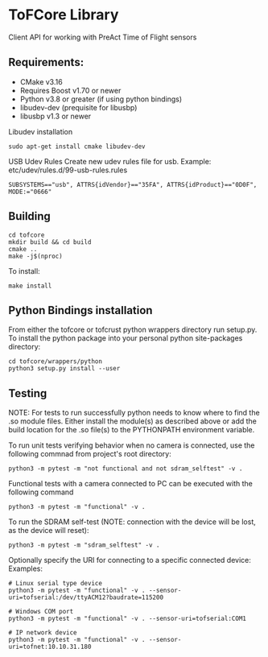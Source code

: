 # ToFCore Library
Client API for working with PreAct Time of Flight sensors 


## Requirements:

- CMake v3.16
- Requires Boost v1.70 or newer
- Python v3.8 or greater (if using python bindings)
- libudev-dev (prequisite for libusbp)
- libusbp v1.3 or newer

Libudev installation
```sudo apt-get update -y
sudo apt-get install cmake libudev-dev
```

USB Udev Rules
Create new udev rules file for usb. Example: etc/udev/rules.d/99-usb-rules.rules
```
SUBSYSTEMS=="usb", ATTRS{idVendor}=="35FA", ATTRS{idProduct}=="0D0F", MODE:="0666"
```

## Building
 ```
 cd tofcore
 mkdir build && cd build
 cmake ..
 make -j$(nproc) 
 ``` 
To install:
```
make install
```

## Python Bindings installation

From either the tofcore or tofcrust python wrappers directory run setup.py.
To install the python package into your personal python site-packages directory:

```
cd tofcore/wrappers/python
python3 setup.py install --user
```

## Testing
NOTE: For tests to run successfully python needs to know where to find the .so module files.
Either install the module(s) as described above or add the build location for the .so file(s) to the PYTHONPATH
environment variable. 

To run unit tests verifying behavior when no camera is connected, use the following commnad from
project's root directory: 
```
python3 -m pytest -m "not functional and not sdram_selftest" -v .
```

Functional tests with a camera connected to PC can be executed with the following command 
```
python3 -m pytest -m "functional" -v .
```

To run the SDRAM self-test (NOTE: connection with the device will be lost, as the device will reset):
```
python3 -m pytest -m "sdram_selftest" -v .
```

Optionally specify the URI for connecting to a specific connected device:
Examples:
```
# Linux serial type device
python3 -m pytest -m "functional" -v . --sensor-uri=tofserial:/dev/ttyACM12?baudrate=115200

# Windows COM port
python3 -m pytest -m "functional" -v . --sensor-uri=tofserial:COM1

# IP network device
python3 -m pytest -m "functional" -v . --sensor-uri=tofnet:10.10.31.180
```
